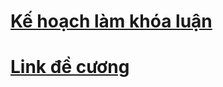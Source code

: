 # [Kế hoạch làm khóa luận](https://docs.google.com/spreadsheets/d/1_jLevnscT1FAJ63_4840pajgfUOkJunRXPdVGcwen-o/edit#gid=0)
# [Link đề cương](https://www.overleaf.com/read/dtzvnmxmnfqp#88e353)
